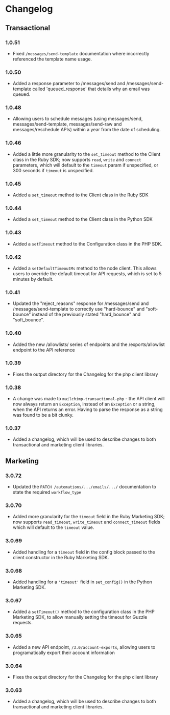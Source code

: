 # Changelog

## Transactional

### 1.0.51
* Fixed `/messages/send-template` documentation where incorrectly referenced the template name usage.

### 1.0.50
* Added a response parameter to /messages/send and /messages/send-template called 'queued_response' that details why an email was queued.

### 1.0.48
* Allowing users to schedule messages (using messages/send, messages/send-template, messages/send-raw and messages/reschedule APIs) within a year from the date of scheduling.

### 1.0.46
* Added a little more granularity to the `set_timeout` method to the Client class in the Ruby SDK; now supports `read`, `write` and `connect` parameters, which will default to the `timeout` param if unspecified, or 300 seconds if `timeout` is unspecified.

### 1.0.45
* Added a `set_timeout` method to the Client class in the Ruby SDK

### 1.0.44
* Added a `set_timeout` method to the Client class in the Python SDK

### 1.0.43
* Added a `setTimeout` method to the Configuration class in the PHP SDK.

### 1.0.42
* Added a `setDefaultTimeoutMs` method to the node client. This allows users to override the default timeout for API requests, which is set to 5 minutes by default.

### 1.0.41
* Updated the "reject_reasons" response for /messages/send and /messages/send-template to correctly use "hard-bounce" and "soft-bounce" instead of the previously stated "hard_bounce" and "soft_bounce".

### 1.0.40
* Added the new /allowlists/ series of endpoints and the /exports/allowlist endpoint to the API reference

### 1.0.39
* Fixes the output directory for the Changelog for the php client library

### 1.0.38
* A change was made to `mailchimp-transactional-php` - the API client will now always return an `Exception`, instead of an `Exception` or a string, when the API returns an error. Having to parse the response as a string was found to be a bit clunky.

### 1.0.37
* Added a changelog, which will be used to describe changes to both transactional and marketing client libraries.

## Marketing

### 3.0.72
* Updated the `PATCH /automations/.../emails/.../` documentation to state the required `workflow_type`

### 3.0.70
* Added more granularity for the `timeout` field in the Ruby Marketing SDK; now supports `read_timeout`, `write_timeout` and `connect_timeout` fields which will default to the `timeout` value.

### 3.0.69
* Added handling for a `timeout` field in the config block passed to the client constructor in the Ruby Marketing SDK.

### 3.0.68
* Added handling for a `'timeout'` field in `set_config()` in the Python Marketing SDK.

### 3.0.67
* Added a `setTimeout()` method to the configuration class in the PHP Marketing SDK, to allow manually setting the timeout for Guzzle requests.

### 3.0.65
* Added a new API endpoint, `/3.0/account-exports`, allowing users to programatically export their account information

### 3.0.64
* Fixes the output directory for the Changelog for the php client library

### 3.0.63
* Added a changelog, which will be used to describe changes to both transactional and marketing client libraries.
